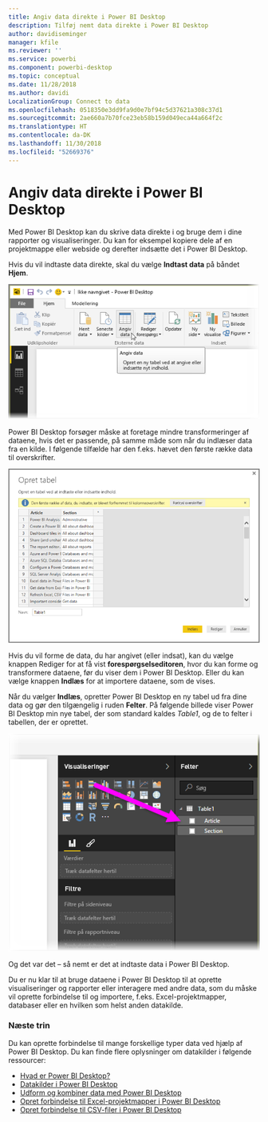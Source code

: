 ```yaml
---
title: Angiv data direkte i Power BI Desktop
description: Tilføj nemt data direkte i Power BI Desktop
author: davidiseminger
manager: kfile
ms.reviewer: ''
ms.service: powerbi
ms.component: powerbi-desktop
ms.topic: conceptual
ms.date: 11/28/2018
ms.author: davidi
LocalizationGroup: Connect to data
ms.openlocfilehash: 0518350e3dd9fa9d0e7bf94c5d37621a308c37d1
ms.sourcegitcommit: 2ae660a7b70fce23eb58b159d049eca44a664f2c
ms.translationtype: HT
ms.contentlocale: da-DK
ms.lasthandoff: 11/30/2018
ms.locfileid: "52669376"
---
```

# <a name="enter-data-directly-into-power-bi-desktop"></a>Angiv data direkte i Power BI Desktop
Med Power BI Desktop kan du skrive data direkte i og bruge dem i dine rapporter og visualiseringer. Du kan for eksempel kopiere dele af en projektmappe eller webside og derefter indsætte det i Power BI Desktop.

Hvis du vil indtaste data direkte, skal du vælge **Indtast data** på båndet **Hjem**.

![](media/desktop-enter-data-directly-into-desktop/enter-data-directly_1.png)

Power BI Desktop forsøger måske at foretage mindre transformeringer af dataene, hvis det er passende, på samme måde som når du indlæser data fra en kilde. I følgende tilfælde har den f.eks. hævet den første række data til overskrifter.

![](media/desktop-enter-data-directly-into-desktop/enter-data-directly_2.png)

Hvis du vil forme de data, du har angivet (eller indsat), kan du vælge knappen Rediger for at få vist **forespørgselseditoren**, hvor du kan forme og transformere dataene, før du viser dem i Power BI Desktop. Eller du kan vælge knappen **Indlæs** for at importere dataene, som de vises.

Når du vælger **Indlæs**, opretter Power BI Desktop en ny tabel ud fra dine data og gør den tilgængelig i ruden **Felter**. På følgende billede viser Power BI Desktop min nye tabel, der som standard kaldes *Table1*, og de to felter i tabellen, der er oprettet.

![](media/desktop-enter-data-directly-into-desktop/enter-data-directly_3.png)

Og det var det – så nemt er det at indtaste data i Power BI Desktop.

Du er nu klar til at bruge dataene i Power BI Desktop til at oprette visualiseringer og rapporter eller interagere med andre data, som du måske vil oprette forbindelse til og importere, f.eks. Excel-projektmapper, databaser eller en hvilken som helst anden datakilde.

### <a name="next-steps"></a>Næste trin
Du kan oprette forbindelse til mange forskellige typer data ved hjælp af Power BI Desktop. Du kan finde flere oplysninger om datakilder i følgende ressourcer:

* [Hvad er Power BI Desktop?](desktop-what-is-desktop.md)
* [Datakilder i Power BI Desktop](desktop-data-sources.md)
* [Udform og kombiner data med Power BI Desktop](desktop-shape-and-combine-data.md)
* [Opret forbindelse til Excel-projektmapper i Power BI Desktop](desktop-connect-excel.md)   
* [Opret forbindelse til CSV-filer i Power BI Desktop](desktop-connect-csv.md)   

